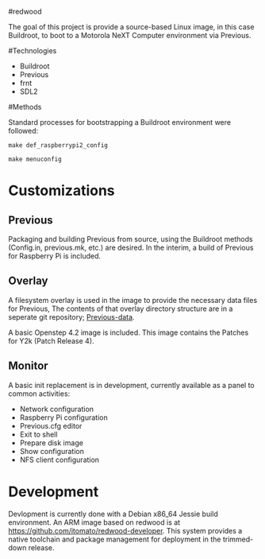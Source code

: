 #redwood

The goal of this project is provide a source-based Linux image, in this case Buildroot, to boot to a Motorola NeXT Computer environment via Previous.

#Technologies

- Buildroot
- Previous
- frnt
- SDL2 

#Methods

Standard processes for bootstrapping a Buildroot environment were followed:

    make def_raspberrypi2_config

    make menuconfig

# Customizations

## Previous

Packaging and building Previous from source, using the Buildroot methods (Config.in, previous.mk, etc.) are desired. In the interim, a build of Previous for Raspberry Pi is included.

## Overlay

A filesystem overlay is used in the image to provide the necessary data files for Previous, The contents of that overlay directory structure are in a seperate git repository; [Previous-data](https://github.com/itomato/Previous-data).

A basic Openstep 4.2 image is included. This image contains the Patches for Y2k (Patch Release 4).

## Monitor

A basic init replacement is in development, currently available as a panel to common activities:

- Network configuration
- Raspberry Pi configuration
- Previous.cfg editor
- Exit to shell
- Prepare disk image
- Show configuration
- NFS client configuration

# Development

Devlopment is currently done with a Debian x86_64 Jessie build environment. An ARM image based on redwood is at https://github.com/itomato/redwood-developer. This system provides a native toolchain and package management for deployment in the trimmed-down release.


